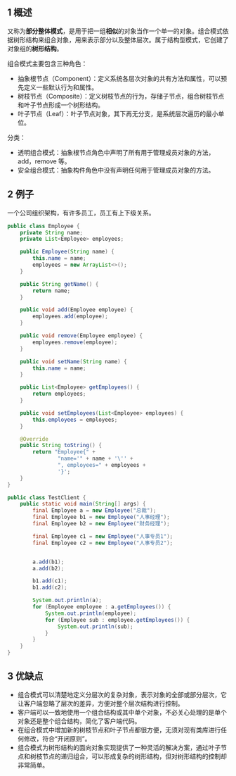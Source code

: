 ## 1 概述

又称为**部分整体模式**，是用于把一组**相似**的对象当作一个单一的对象。组合模式依据树形结构来组合对象，用来表示部分以及整体层次。属于结构型模式，它创建了对象组的**树形结构**。

组合模式主要包含三种角色：

- 抽象根节点（Component）：定义系统各层次对象的共有方法和属性，可以预先定义一些默认行为和属性。
- 树枝节点（Composite）：定义树枝节点的行为，存储子节点，组合树枝节点和叶子节点形成一个树形结构。
- 叶子节点（Leaf）：叶子节点对象，其下再无分支，是系统层次遍历的最小单位。

分类：

* 透明组合模式：抽象根节点角色中声明了所有用于管理成员对象的方法，add，remove 等。
* 安全组合模式：抽象构件角色中没有声明任何用于管理成员对象的方法。

## 2 例子

一个公司组织架构，有许多员工，员工有上下级关系。

```java
public class Employee {
    private String name;
    private List<Employee> employees;

    public Employee(String name) {
        this.name = name;
        employees = new ArrayList<>();
    }

    public String getName() {
        return name;
    }

    public void add(Employee employee) {
        employees.add(employee);
    }

    public void remove(Employee employee) {
        employees.remove(employee);
    }

    public void setName(String name) {
        this.name = name;
    }

    public List<Employee> getEmployees() {
        return employees;
    }

    public void setEmployees(List<Employee> employees) {
        this.employees = employees;
    }

    @Override
    public String toString() {
        return "Employee{" +
                "name='" + name + '\'' +
                ", employees=" + employees +
                '}';
    }
}

public class TestClient {
    public static void main(String[] args) {
        final Employee a = new Employee("总裁");
        final Employee b1 = new Employee("人事经理");
        final Employee b2 = new Employee("财务经理");

        final Employee c1 = new Employee("人事专员1");
        final Employee c2 = new Employee("人事专员2");


        a.add(b1);
        a.add(b2);

        b1.add(c1);
        b1.add(c2);

        System.out.println(a);
        for (Employee employee : a.getEmployees()) {
            System.out.println(employee);
            for (Employee sub : employee.getEmployees()) {
                System.out.println(sub);
            }
        }
    }
}
```

## 3 优缺点

- 组合模式可以清楚地定义分层次的复杂对象，表示对象的全部或部分层次，它让客户端忽略了层次的差异，方便对整个层次结构进行控制。
- 客户端可以一致地使用一个组合结构或其中单个对象，不必关心处理的是单个对象还是整个组合结构，简化了客户端代码。
- 在组合模式中增加新的树枝节点和叶子节点都很方便，无须对现有类库进行任何修改，符合“开闭原则”。
- 组合模式为树形结构的面向对象实现提供了一种灵活的解决方案，通过叶子节点和树枝节点的递归组合，可以形成复杂的树形结构，但对树形结构的控制却非常简单。